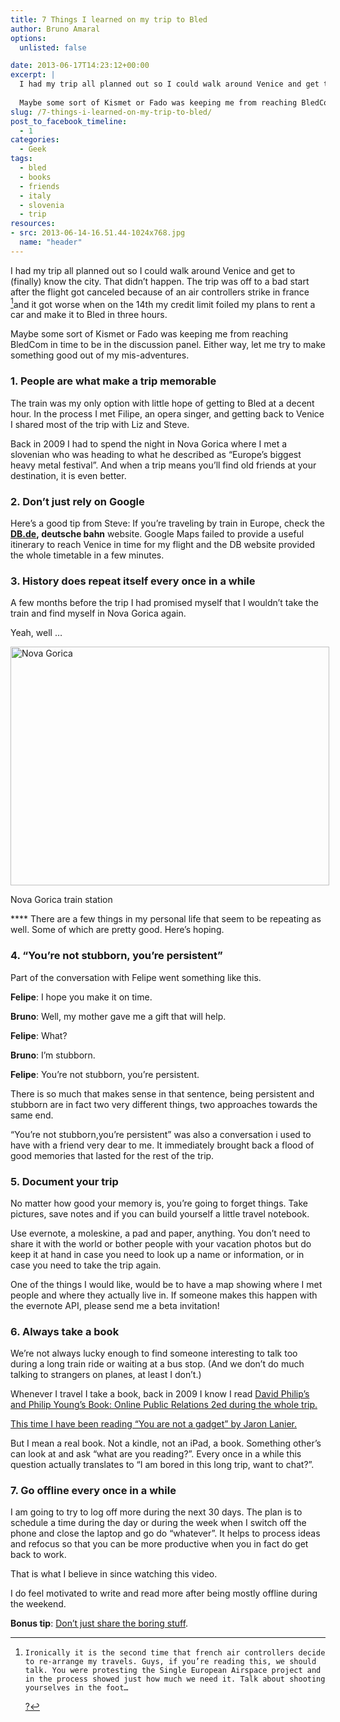 ```yaml
---
title: 7 Things I learned on my trip to Bled
author: Bruno Amaral
options:
  unlisted: false

date: 2013-06-17T14:23:12+00:00
excerpt: |
  I had my trip all planned out so I could walk around Venice and get to (finally) know the city. That didn't happen. The trip was off to a bad start after the flight got canceled because of an air controllers strike in france1 and it got worse when on the 14th my credit limit foiled my plans to rent a car and make it to Bled in three hours.
  
  Maybe some sort of Kismet or Fado was keeping me from reaching BledCom in time to be in the discussion panel. Either way, let me try to make something good out of my mis-adventures.
slug: /7-things-i-learned-on-my-trip-to-bled/
post_to_facebook_timeline:
  - 1
categories:
  - Geek
tags:
  - bled
  - books
  - friends
  - italy
  - slovenia
  - trip
resources: 
- src: 2013-06-14-16.51.44-1024x768.jpg
  name: "header"
---
```

I had my trip all planned out so I could walk around Venice and get to (finally) know the city. That didn&#8217;t happen. The trip was off to a bad start after the flight got canceled because of an air controllers strike in france [^1]and it got worse when on the 14th my credit limit foiled my plans to rent a car and make it to Bled in three hours.

Maybe some sort of Kismet or Fado was keeping me from reaching BledCom in time to be in the discussion panel. Either way, let me try to make something good out of my mis-adventures.

### 1. People are what make a trip memorable

The train was my only option with little hope of getting to Bled at a decent hour. In the process I met Filipe, an opera singer, and getting back to Venice I shared most of the trip with Liz and Steve.

Back in 2009 I had to spend the night in Nova Gorica where I met a slovenian who was heading to what he described as &#8220;Europe&#8217;s biggest heavy metal festival&#8221;. And when a trip means you&#8217;ll find old friends at your destination, it is even better.

### 2. Don&#8217;t just rely on Google

Here&#8217;s a good tip from Steve: If you&#8217;re traveling by train in Europe, check the **[DB.de][1], deutsche bahn** website. Google Maps failed to provide a useful itinerary to reach Venice in time for my flight and the DB website provided the whole timetable in a few minutes.

### 3. History does repeat itself every once in a while

A few months before the trip I had promised myself that I wouldn&#8217;t take the train and find myself in Nova Gorica again.

Yeah, well …

<div id="attachment_1361" style="width: 520px" class="wp-caption alignnone">
  <img class="size-large wp-image-1361 " alt="Nova Gorica" src=2013-06-15-04.59.35-1024x768.jpg" width="510" height="382" srcset=2013-06-15-04.59.35.jpg 1024w" sizes="(max-width: 510px) 100vw, 510px" />
  
  <p class="wp-caption-text">
    Nova Gorica train station
  </p>
</div>

 **** There are a few things in my personal life that seem to be repeating as well. Some of which are pretty good. Here&#8217;s hoping.

### 4. &#8220;You&#8217;re not stubborn, you&#8217;re persistent&#8221;

Part of the conversation with Felipe went something like this.

**Felipe**: I hope you make it on time.
  
**Bruno**: Well, my mother gave me a gift that will help.
  
**Felipe**: What?
  
**Bruno**: I&#8217;m stubborn.
  
**Felipe**: You&#8217;re not stubborn, you&#8217;re persistent.

There is so much that makes sense in that sentence, being persistent and stubborn are in fact two very different things, two approaches towards the same end.

&#8220;You&#8217;re not stubborn,you&#8217;re persistent&#8221; was also a conversation i used to have with a friend very dear to me. It immediately brought back a flood of good memories that lasted for the rest of the trip.

### 5. Document your trip

No matter how good your memory is, you&#8217;re going to forget things. Take pictures, save notes and if you can build yourself a little travel notebook.

Use evernote, a moleskine, a pad and paper, anything. You don&#8217;t need to share it with the world or bother people with your vacation photos but do keep it at hand in case you need to look up a name or information, or in case you need to take the trip again.

One of the things I would like, would be to have a map showing where I met people and where they actually live in. If someone makes this happen with the evernote API, please send me a beta invitation!

### 6. Always take a book

We&#8217;re not always lucky enough to find someone interesting to talk too during a long train ride or waiting at a bus stop. (And we don&#8217;t do much talking to strangers on planes, at least I don&#8217;t.)

Whenever I travel I take a book, back in 2009 I know I read [David Philip&#8217;s and Philip Young&#8217;s Book: Online Public Relations 2ed during the whole trip.][2]<img style="border: none !important; margin: 0px !important;" alt="" src="https://www.assoc-amazon.co.uk/e/ir?t=relacoespubli-21&l=as2&o=2&a=0749449683" width="1" height="1" border="0" />

[This time I have been reading &#8220;You are not a gadget&#8221; by Jaron Lanier.][3]<img style="border: none !important; margin: 0px !important;" alt="" src="https://www.assoc-amazon.co.uk/e/ir?t=relacoespubli-21&l=as2&o=2&a=0141049111" width="1" height="1" border="0" />

But I mean a real book. Not a kindle, not an iPad, a book. Something other&#8217;s can look at and ask &#8220;what are you reading?&#8221;. Every once in a while this question actually translates to &#8220;I am bored in this long trip, want to chat?&#8221;.

### 7. Go offline every once in a while

I am going to try to log off more during the next 30 days. The plan is to schedule a time during the day or during the week when I switch off the phone and close the laptop and go do &#8220;whatever&#8221;. It helps to process ideas and refocus so that you can be more productive when you in fact do get back to work.

That is what I believe in since watching this video.

<span class='embed-youtube' style='text-align:center; display: block;'></span>

I do feel motivated to write and read more after being mostly offline during the weekend.

**Bonus tip**: [Don&#8217;t just share the boring stuff][4].

[^1]:    Ironically it is the second time that french air controllers decide to re-arrange my travels. Guys, if you’re reading this, we should talk. You were protesting the Single European Airspace project and in the process showed just how much we need it. Talk about shooting yourselves in the foot… 
    <a href="#fnref:1" rev="footnote">?</a>



 [1]: https://www.deutschebahn.com/de/start.html
 [2]: https://www.amazon.co.uk/gp/product/0749449683/ref=as_li_ss_tl?ie=UTF8&camp=1634&creative=19450&creativeASIN=0749449683&linkCode=as2&tag=relacoespubli-21
 [3]: https://www.amazon.co.uk/gp/product/0141049111/ref=as_li_ss_tl?ie=UTF8&camp=1634&creative=19450&creativeASIN=0141049111&linkCode=as2&tag=relacoespubli-21
 [4]: /opening-doors-towards-a-connected-government/ "Opening doors towards a Connected government"
